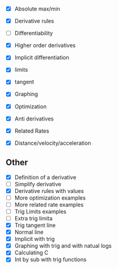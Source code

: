 - [x] Absolute max/min
- [x] Derivative rules
- [ ] Differentiability
- [x] Higher order derivatives
- [x] Implicit differentiation
- [x] limits
- [x] tangent
- [x] Graphing
- [x] Optimization
- [x] Anti derivatives
- [x] Related Rates
- [x]  Distance/velocity/acceleration


## Other
- [x] Definition of a derivative
- [ ] Simplify derivative 
- [x] Derivative rules with values
- [ ] More optimization examples
- [ ] More related rate examples
- [ ] Trig Limits examples
- [ ] Extra trig limita
- [x] Trig tangent line
- [x] Normal line
- [x] Implicit with trig
- [x] Graphing with trig and  with natual logs
- [x] Calculating C
- [x] Int by sub with trig functions
